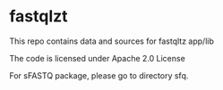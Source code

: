 # fastqlzt


This repo contains data and sources for fastqltz app/lib

The code is licensed under Apache 2.0 License

For sFASTQ package, please go to directory sfq.
